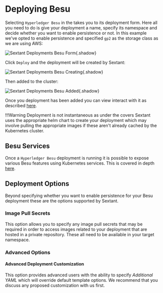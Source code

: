 # Deploying Besu

Selecting `Hyperledger Besu` in the  takes you to
its deployment form. Here all you need to do is give your deployment a name,
specify its namespace and decide whether you want to enable persistence or not.
In this example we've opted to enable persistence and specified `gp2` as the
storage class as we are using AWS:

![Sextant Deployments Besu
Form](../../images/sextant-deployments-besu-form.png){.shadow}

Click `Deploy` and the deployment will be created by Sextant:

![Sextant Deployments Besu
Creating](../../images/sextant-deployments-besu-creating.png){.shadow}

Then added to the cluster:

![Sextant Deployments Besu
Added](../../images/sextant-deployments-besu-added.png){.shadow}

Once you deployment has been added you can view interact with it as described
[here](../management.md#generic-interactions).

!!!Warning
    Deployment is not instantaneous as under the covers Sextant uses the
    appropriate helm chart to create your deployment which may involve pulling
    the appropriate images if these aren't already cached by the Kubernetes
    cluster.

## Besu Services

Once a `Hyperledger Besu` deployment is running it is possible to expose
various Besu features using Kubernetes services. This is covered in depth
[here](besu-services.md).

## Deployment Options

Beyond specifying whether you want to enable persistence for your Besu
deployment these are the options supported by Sextant.

### Image Pull Secrets

This option allows you to specify any image pull secrets that may be required in
order to access images related to your deployment that are hosted in a private
repository. These all need to be available in your target namespace.

### Advanced Options

#### Advanced Deployment Customization

This option provides advanced users with the ability to specify
_Additional YAML_ which will override default template options. We recommend
that you discuss any proposed customization with us first.
